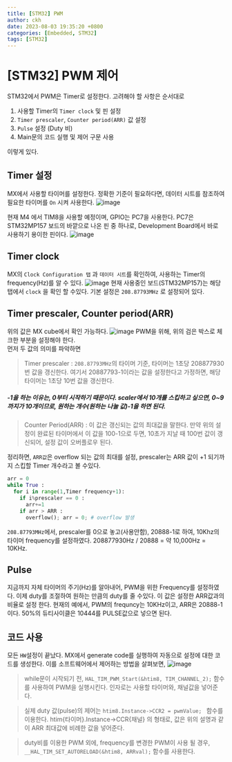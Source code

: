 ```yaml
---
title: [STM32] PWM
author: ckh
date: 2023-08-03 19:35:20 +0800
categories: [Embedded, STM32]
tags: [STM32]  
---
```


# [STM32] PWM 제어

STM32에서 PWM은 Timer로 설정한다.
고려해야 할 사항은 순서대로
1. 사용할 Timer의 ``Timer clock`` 및 핀 설정
2. ``Timer prescaler``, ``Counter period(ARR)`` 값 설정
3. ``Pulse`` 설정 (Duty 비)
4. Main문의 코드 실행 및 제어 구문 사용
  
이렇게 있다.

## Timer 설정
MX에서 사용할 타이머를 설정한다. 정확한 기준이 필요하다면, 데이터 시트를 참조하여 필요한 타이머를 ``On`` 시켜 사용한다.
![image](https://github.com/ckh7488/ckh7488.github.io/assets/75701998/9af282aa-a3da-47bc-80fd-e534f2943d7d)

현재 M4 에서 TIM8을 사용할 예정이며, GPIO는 PC7을 사용한다.
PC7은 STM32MP157 보드의 바깥으로 나온 핀 중 하나로, Development Board에서 바로 사용하기 용이한 핀이다.
![image](https://github.com/ckh7488/ckh7488.github.io/assets/75701998/409a06e1-d006-4266-b29f-1eb0ffe55de6)


## Timer clock
MX의 ``Clock Configuration 탭`` 과 ``데이터 시트``를 확인하여, 사용하는 Timer의 frequency(Hz)를 알 수 있다.
![image](https://github.com/ckh7488/ckh7488.github.io/assets/75701998/7cc63c1f-9077-4780-9312-6a733a2641ce)
현재 사용중인 보드(STM32MP157)는 해당 탭에서 ``clock`` 을 확인 할 수있다.
기본 설정은 ``208.87793MHz`` 로 설정되어 있다.

## Timer prescaler, Counter period(ARR) 
위의 값은 MX cube에서 확인 가능하다.
![image](https://github.com/ckh7488/ckh7488.github.io/assets/75701998/4f70a045-3a72-4340-bbb5-4b9eeeb8ba73)
PWM을 위해, 위의 검은 박스로 체크한 부분을 설정해야 한다.  
먼저 두 값의 의미를 파악하면

>Timer prescaler :  ``208.87793MHz``의 타이머 기준, 타이머는 1초당 208877930번 값을 갱신한다. 여기서 20887793-1이라는 값을 설정한다고 가정하면, 해당 타이머는 1초당 10번 값을 갱신한다.
##### -1을 하는 이유는, 0부터 시작하기 때문이다. scaler에서 10개를 스킵하고 싶으면, 0~9까지가 10개이므로, 원하는 개수(원하는 나눌 값)-1을 하면 된다.
>Counter Period(ARR) : 이 값은 갱신되는 값의 최대값을 말한다. 만약 위의 설정이 완료된 타이머에서 이 값을 100-1으로 두면, 10초가 지날 때 100번 값이 갱신되어, 설정 값이 오버플로우 된다.


정리하면, ``ARR값``은 overflow 되는 값의 최대를 설정, prescaler는 ARR 값이 +1 되기까지 스킵할 Timer 개수라고 볼 수있다.

```python
arr = 0
while True : 
  for i in range(1,Timer frequency+1):
    if i%prescaler == 0 :
      arr+=1
    if arr > ARR :     
      overflow(); arr = 0; # overflow 발생
```

``208.87793MHz``에서, prescaler를 0으로 놓고(사용안함), 20888-1로 하여, 10Khz의 타이머 frequency를 설정하였다.
208877930Hz / 20888 = 약 10,000Hz = 10KHz.

## Pulse
지금까지 자체 타이머의 주기(Hz)를 알아내어, PWM을 위한 Frequency를 설정하였다.
이제 duty를 조절하여 원하는 만큼의 duty를 줄 수있다.
이 값은 설정한 ARR값과의 비율로 설정 한다.
현재의 예에서, PWM의 frequncy는 10KHz이고, ARR은 20888-1 이다. 50%의 듀티사이클은 10444를 PULSE값으로 넣으면 된다.

## 코드 사용
모든 ``HW``설정이 끝났다. MX에서 generate code를 실행하여 자동으로 설정에 대한 코드를 생성한다.
이를 소프트웨어에서 제어하는 방법을 살펴보면,
![image](https://github.com/ckh7488/ckh7488.github.io/assets/75701998/2a44aa6a-4fcd-498a-ae10-54c9a0da7261)

>while문이 시작되기 전, ``HAL_TIM_PWM_Start(&htim8, TIM_CHANNEL_2);`` 함수를 사용하여 PWM을 실행시킨다.
인자로는 사용할 타이머와, 채널값을 넣어준다.

>실제 duty 값(pulse)의 제어는 ``htim8.Instance->CCR2 = pwmValue; `` 함수를 이용한다.
htim{타이머}.Instance->CCR{채널} 의 형태로, 값은 위의 설명과 같이 ARR 최대값에 비례한 값을 넣어준다.

>duty비를 이용한 PWM 외에, frequency를 변경한 PWM이 사용 될 경우, `__HAL_TIM_SET_AUTORELOAD(&htim8, ARRval);` 함수를 사용한다.
